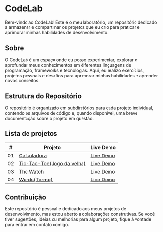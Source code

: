 # CodeLab

Bem-vindo ao CodeLab! Este é o meu laboratório, um repositório dedicado a armazenar e compartilhar os projetos que eu crio para praticar e aprimorar minhas habilidades de desenvolvimento.

## Sobre

O CodeLab é um espaço onde eu posso experimentar, explorar e aprofundar meus conhecimentos em diferentes linguagens de programação, frameworks e tecnologias. Aqui, eu realizo exercícios, projetos pessoais e desafios para aprimorar minhas habilidades e aprender novos conceitos.

## Estrutura do Repositório

O repositório é organizado em subdiretórios para cada projeto individual, contendo os arquivos de código e, quando disponível, uma breve documentação sobre o projeto em questão.

## Lista de projetos

|  #  | Projeto                                                                                    | Live Demo                                                    |
| :-: | ------------------------------------------------------------------------------------------ | ------------------------------------------------------------ |
| 01  | [Calculadora](https://github.com/elcarvalhogoncalves/projetoDeCalculadora)                 | [Live Demo](https://projeto-de-calculadora.vercel.app/)      |
| 02  | [Tic-Tac-Toe(Jogo da velha)](https://github.com/elcarvalhogoncalves/Tic-Tac-Toe)           | [Live Demo](https://projeto-tic-tac-toe.vercel.app/)         |
| 03  | [The Watch](https://github.com/elcarvalhogoncalves/CodeLab/tree/main/the-watch)            | [Live Demo](https://the-watch.vercel.app/)                   |
| 04  | [Words(Termo)](https://github.com/elcarvalhogoncalves/CodeLab/tree/main/words)             | [Live Demo](https://code-lab-words.vercel.app/)              |

## Contribuição

Este repositório é pessoal e dedicado aos meus projetos de desenvolvimento, mas estou aberto a colaborações construtivas. Se você tiver sugestões, ideias ou melhorias para algum projeto, fique à vontade para entrar em contato comigo.

